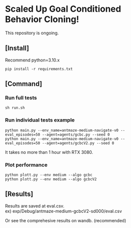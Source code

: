 # Scaled Up Goal Conditioned Behavior Cloning! 

This repository is ongoing.

## [Install]    
Recommend python=3.10.x   
```commandline
pip install -r requirements.txt
```

## [Command]    
### Run full tests    
```commandline
sh run.sh
```

### Run individual tests example   
```commandline
python main.py --env_name=antmaze-medium-navigate-v0 --eval_episodes=50 --agent=agents/gcbc.py --seed 0
python main.py --env_name=antmaze-medium-navigate-v0 --eval_episodes=50 --agent=agents/gcbcV2.py --seed 0 
```
It takes no more than 1 hour with RTX 3080.  

### Plot performance
```commandline
python plott.py --env medium --algo gcbc
python plott.py --env medium --algo gcbcV2
```

## [Results]    
Results are saved at eval.csv.    
ex) exp/Debug/antmaze-medium-gcbcV2-sd000/eval.csv


Or see the comprehesive results on wandb. (recommended)
